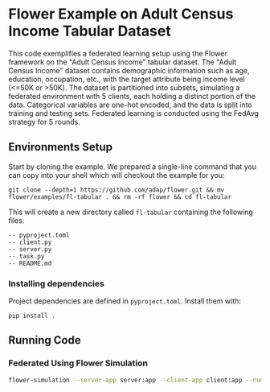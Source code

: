 # Flower Example on Adult Census Income Tabular Dataset

This code exemplifies a federated learning setup using the Flower framework on the "Adult Census Income" tabular dataset. The "Adult Census Income" dataset contains demographic information such as age, education, occupation, etc., with the target attribute being income level (\<=50K or >50K). The dataset is partitioned into subsets, simulating a federated environment with 5 clients, each holding a distinct portion of the data. Categorical variables are one-hot encoded, and the data is split into training and testing sets. Federated learning is conducted using the FedAvg strategy for 5 rounds.

## Environments Setup

Start by cloning the example. We prepared a single-line command that you can copy into your shell which will checkout the example for you:

```shell
git clone --depth=1 https://github.com/adap/flower.git && mv flower/examples/fl-tabular . && rm -rf flower && cd fl-tabular
```

This will create a new directory called `fl-tabular` containing the following files:

```shell
-- pyproject.toml
-- client.py
-- server.py
-- task.py
-- README.md
```

### Installing dependencies

Project dependencies are defined in `pyproject.toml`. Install them with:

```shell
pip install .
```

## Running Code

### Federated Using Flower Simulation

```bash
flower-simulation --server-app server:app --client-app client:app --num-supernodes 5
```
